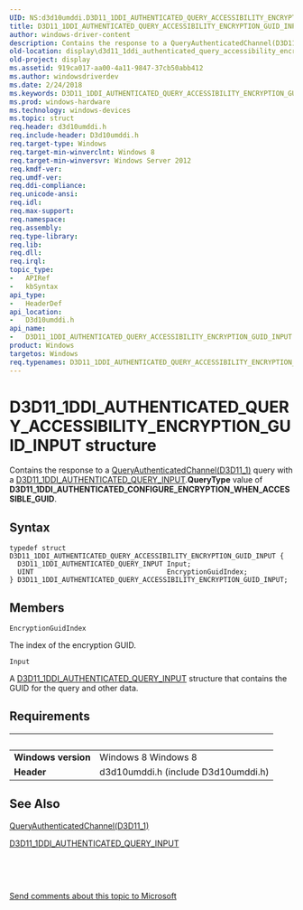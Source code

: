 ```yaml
---
UID: NS:d3d10umddi.D3D11_1DDI_AUTHENTICATED_QUERY_ACCESSIBILITY_ENCRYPTION_GUID_INPUT
title: D3D11_1DDI_AUTHENTICATED_QUERY_ACCESSIBILITY_ENCRYPTION_GUID_INPUT
author: windows-driver-content
description: Contains the response to a QueryAuthenticatedChannel(D3D11_1) query with a D3D11_1DDI_AUTHENTICATED_QUERY_INPUT.QueryType value of D3D11_1DDI_AUTHENTICATED_CONFIGURE_ENCRYPTION_WHEN_ACCESSIBLE_GUID.
old-location: display\d3d11_1ddi_authenticated_query_accessibility_encryption_guid_input.htm
old-project: display
ms.assetid: 919ca017-aa00-4a11-9847-37cb50abb412
ms.author: windowsdriverdev
ms.date: 2/24/2018
ms.keywords: D3D11_1DDI_AUTHENTICATED_QUERY_ACCESSIBILITY_ENCRYPTION_GUID_INPUT, D3D11_1DDI_AUTHENTICATED_QUERY_ACCESSIBILITY_ENCRYPTION_GUID_INPUT structure [Display Devices], d3d10umddi/D3D11_1DDI_AUTHENTICATED_QUERY_ACCESSIBILITY_ENCRYPTION_GUID_INPUT, display.d3d11_1ddi_authenticated_query_accessibility_encryption_guid_input
ms.prod: windows-hardware
ms.technology: windows-devices
ms.topic: struct
req.header: d3d10umddi.h
req.include-header: D3d10umddi.h
req.target-type: Windows
req.target-min-winverclnt: Windows 8
req.target-min-winversvr: Windows Server 2012
req.kmdf-ver: 
req.umdf-ver: 
req.ddi-compliance: 
req.unicode-ansi: 
req.idl: 
req.max-support: 
req.namespace: 
req.assembly: 
req.type-library: 
req.lib: 
req.dll: 
req.irql: 
topic_type:
-	APIRef
-	kbSyntax
api_type:
-	HeaderDef
api_location:
-	D3d10umddi.h
api_name:
-	D3D11_1DDI_AUTHENTICATED_QUERY_ACCESSIBILITY_ENCRYPTION_GUID_INPUT
product: Windows
targetos: Windows
req.typenames: D3D11_1DDI_AUTHENTICATED_QUERY_ACCESSIBILITY_ENCRYPTION_GUID_INPUT
---
```


# D3D11_1DDI_AUTHENTICATED_QUERY_ACCESSIBILITY_ENCRYPTION_GUID_INPUT structure
Contains the response to a <a href="..\d3d10umddi\nc-d3d10umddi-pfnd3d11_1ddi_queryauthenticatedchannel.md">QueryAuthenticatedChannel(D3D11_1)</a> query with a <a href="..\d3d10umddi\ns-d3d10umddi-d3d11_1ddi_authenticated_query_input.md">D3D11_1DDI_AUTHENTICATED_QUERY_INPUT</a>.<b>QueryType</b> value of <b>D3D11_1DDI_AUTHENTICATED_CONFIGURE_ENCRYPTION_WHEN_ACCESSIBLE_GUID</b>.

## Syntax
````
typedef struct D3D11_1DDI_AUTHENTICATED_QUERY_ACCESSIBILITY_ENCRYPTION_GUID_INPUT {
  D3D11_1DDI_AUTHENTICATED_QUERY_INPUT Input;
  UINT                                 EncryptionGuidIndex;
} D3D11_1DDI_AUTHENTICATED_QUERY_ACCESSIBILITY_ENCRYPTION_GUID_INPUT;
````

## Members


`EncryptionGuidIndex`

The index of the encryption GUID.

`Input`

A <a href="..\d3d10umddi\ns-d3d10umddi-d3d11_1ddi_authenticated_query_input.md">D3D11_1DDI_AUTHENTICATED_QUERY_INPUT</a> structure that contains the GUID for the query and other data.


## Requirements
| &nbsp; | &nbsp; |
| ---- |:---- |
| **Windows version** | Windows 8 Windows 8 |
| **Header** | d3d10umddi.h (include D3d10umddi.h) |

## See Also

<a href="..\d3d10umddi\nc-d3d10umddi-pfnd3d11_1ddi_queryauthenticatedchannel.md">QueryAuthenticatedChannel(D3D11_1)</a>



<a href="..\d3d10umddi\ns-d3d10umddi-d3d11_1ddi_authenticated_query_input.md">D3D11_1DDI_AUTHENTICATED_QUERY_INPUT</a>



 

 

<a href="mailto:wsddocfb@microsoft.com?subject=Documentation%20feedback [display\display]:%20D3D11_1DDI_AUTHENTICATED_QUERY_ACCESSIBILITY_ENCRYPTION_GUID_INPUT structure%20 RELEASE:%20(2/24/2018)&amp;body=%0A%0APRIVACY STATEMENT%0A%0AWe use your feedback to improve the documentation. We don't use your email address for any other purpose, and we'll remove your email address from our system after the issue that you're reporting is fixed. While we're working to fix this issue, we might send you an email message to ask for more info. Later, we might also send you an email message to let you know that we've addressed your feedback.%0A%0AFor more info about Microsoft's privacy policy, see http://privacy.microsoft.com/en-us/default.aspx." title="Send comments about this topic to Microsoft">Send comments about this topic to Microsoft</a>
